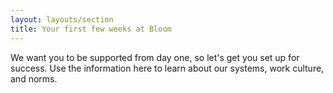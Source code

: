 ```yaml
---
layout: layouts/section
title: Your first few weeks at Bloom
---
```


We want you to be supported from day one, so let's get you set up for success. Use the information here to learn about our systems, work culture, and norms.

